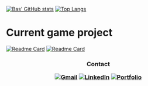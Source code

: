 [![Bas' GitHub stats](https://github-readme-stats.vercel.app/api?username=bas-boop&show_icons=true&theme=cobalt)](https://github.com/bas-boop/Feature-vault)
[![Top Langs](https://github-readme-stats.vercel.app/api/top-langs/?username=bas-boop&layout=donut&langs_count=16&hide=ShaderLab,HLSL,ASP.NET,HTML,CSS)](https://github.com/bas-boop/Feature-vault)

# Current game project
[![Readme Card](https://github-readme-stats.vercel.app/api/pin/?username=Team-Swamp&repo=Codename-BDLMTW&theme=merko&show_icons=true)](https://github.com/Team-Swamp/Codename-BDLMTW)
[![Readme Card](https://github-readme-stats.vercel.app/api/pin/?username=bas-boop&repo=Feature-vault&theme=dark&show_icons=true)](https://github.com/bas-boop/Feature-vault)

<h3 align="center">
  
   **Contact**

[![Gmail](https://img.shields.io/badge/Gmail-D14836?style=for-the-badge&logo=gmail&logoColor=white)](mailto:dereusbas461@gmail.com)
[![LinkedIn](https://img.shields.io/badge/linkedin-%230077B5.svg?style=for-the-badge&logo=linkedin&logoColor=white)](https://www.linkedin.com/in/bas-de-reus/)
[![Portfolio](https://img.shields.io/badge/Portfolio-%23000000.svg?style=for-the-badge&logo=firefox&logoColor=#FF7139)](https://bas-de-reus.nl)
  
</h3>
